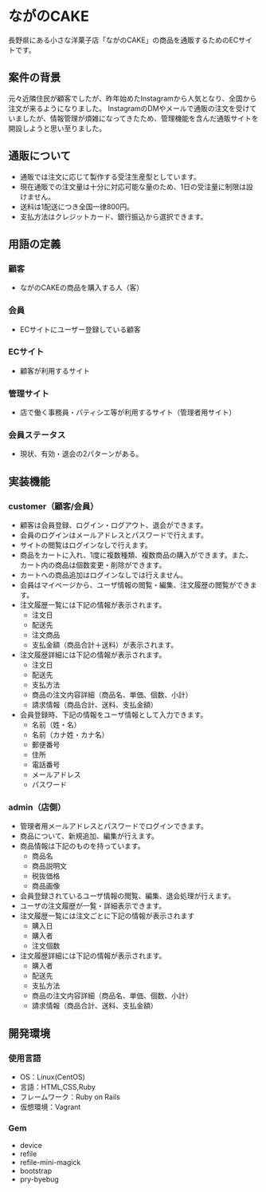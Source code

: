 # ながのCAKE

長野県にある小さな洋菓子店「ながのCAKE」の商品を通販するためのECサイトです。

## 案件の背景

元々近隣住民が顧客でしたが、昨年始めたInstagramから人気となり、全国から注文が来るようになりました。
InstagramのDMやメールで通販の注文を受けていましたが、情報管理が煩雑になってきたため、管理機能を含んだ通販サイトを開設しようと思い至りました。

## 通販について

* 通販では注文に応じて製作する受注生産型としています。
* 現在通販での注文量は十分に対応可能な量のため、1日の受注量に制限は設けません。
* 送料は1配送につき全国一律800円。
* 支払方法はクレジットカード、銀行振込から選択できます。

## 用語の定義

### 顧客
 * ながのCAKEの商品を購入する人（客）
### 会員
 * ECサイトにユーザー登録している顧客
### ECサイト
 * 顧客が利用するサイト
### 管理サイト
 * 店で働く事務員・パティシエ等が利用するサイト（管理者用サイト）
### 会員ステータス
 * 現状、有効・退会の2パターンがある。

## 実装機能
### customer（顧客/会員）
* 顧客は会員登録、ログイン・ログアウト、退会ができます。
* 会員のログインはメールアドレスとパスワードで行えます。
* サイトの閲覧はログインなしで行えます。
* 商品をカートに入れ、1度に複数種類、複数商品の購入ができます。また、カート内の商品は個数変更・削除ができます。
* カートへの商品追加はログインなしでは行えません。
* 会員はマイページから、ユーザ情報の閲覧・編集、注文履歴の閲覧ができます。
* 注文履歴一覧には下記の情報が表示されます。
  * 注文日
  * 配送先
  * 注文商品
  * 支払金額（商品合計＋送料）が表示されます。
* 注文履歴詳細には下記の情報が表示されます。
  * 注文日
  * 配送先
  * 支払方法
  * 商品の注文内容詳細（商品名、単価、個数、小計）
  * 請求情報（商品合計、送料、支払金額）
* 会員登録時、下記の情報をユーザ情報として入力できます。
  * 名前（姓・名）
  * 名前（カナ姓・カナ名）
  * 郵便番号
  * 住所
  * 電話番号
  * メールアドレス
  * パスワード

### admin（店側）
* 管理者用メールアドレスとパスワードでログインできます。
* 商品について、新規追加、編集が行えます。
* 商品情報は下記のものを持っています。
  * 商品名
  * 商品説明文
  * 税抜価格
  * 商品画像
* 会員登録されているユーザ情報の閲覧、編集、退会処理が行えます。
* ユーザの注文履歴が一覧・詳細表示できます。
* 注文履歴一覧には注文ごとに下記の情報が表示されます
  * 購入日
  * 購入者
  * 注文個数
* 注文履歴詳細には下記の情報が表示されます。
  * 購入者
  * 配送先
  * 支払方法
  * 商品の注文内容詳細（商品名、単価、個数、小計）
  * 請求情報（商品合計、送料、支払金額）

## 開発環境
### 使用言語
* OS：Linux(CentOS)
* 言語：HTML,CSS,Ruby
* フレームワーク：Ruby on Rails
* 仮想環境：Vagrant

### Gem
* device
* refile
* refile-mini-magick
* bootstrap
* pry-byebug
